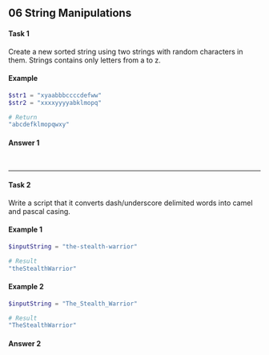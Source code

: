 ## 06 String Manipulations
#### Task 1
Create a new sorted string using two strings with random characters in them. Strings contains only letters from a to z.<br/> 

#### Example

```powershell
$str1 = "xyaabbbccccdefww"
$str2 = "xxxxyyyyabklmopq"

# Return
"abcdefklmopqwxy"
```

#### Answer 1

```powershell

```

![]()

---
#### Task 2
Write a script that it converts dash/underscore delimited words into camel and pascal casing.<br/>

#### Example 1

```powershell
$inputString = "the-stealth-warrior"

# Result
"theStealthWarrior"
```

#### Example 2

```powershell
$inputString = "The_Stealth_Warrior"

# Result
"TheStealthWarrior"
```

#### Answer 2

```powershell

```

![]()
